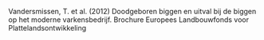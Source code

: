 Vandersmissen, T. et al. (2012) Doodgeboren biggen en uitval bij de biggen op het moderne varkensbedrijf. Brochure Europees Landbouwfonds voor Plattelandsontwikkeling
